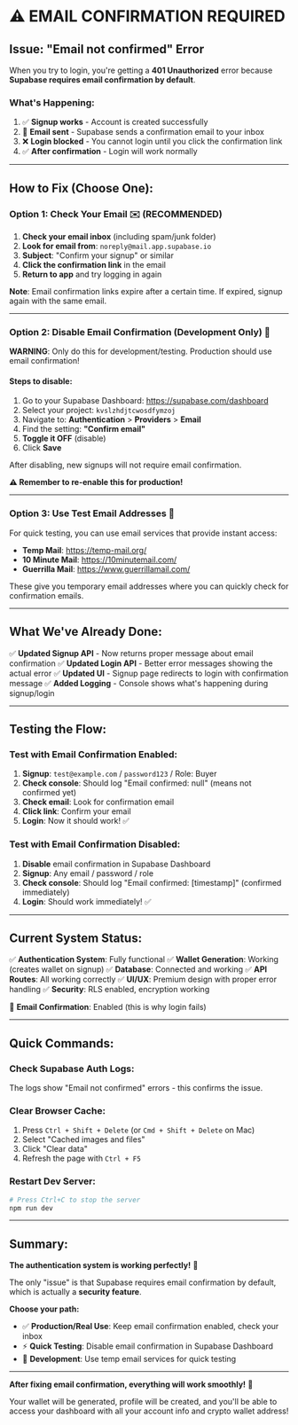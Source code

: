 # ⚠️ EMAIL CONFIRMATION REQUIRED

## Issue: "Email not confirmed" Error

When you try to login, you're getting a **401 Unauthorized** error because **Supabase requires email confirmation by default**.

### What's Happening:

1. ✅ **Signup works** - Account is created successfully
2. 📧 **Email sent** - Supabase sends a confirmation email to your inbox
3. ❌ **Login blocked** - You cannot login until you click the confirmation link
4. ✅ **After confirmation** - Login will work normally

---

## How to Fix (Choose One):

### Option 1: Check Your Email ✉️ (RECOMMENDED)

1. **Check your email inbox** (including spam/junk folder)
2. **Look for email from**: `noreply@mail.app.supabase.io`
3. **Subject**: "Confirm your signup" or similar
4. **Click the confirmation link** in the email
5. **Return to app** and try logging in again

**Note**: Email confirmation links expire after a certain time. If expired, signup again with the same email.

---

### Option 2: Disable Email Confirmation (Development Only) 🔧

**WARNING**: Only do this for development/testing. Production should use email confirmation!

#### Steps to disable:

1. Go to your Supabase Dashboard: https://supabase.com/dashboard
2. Select your project: `kvslzhdjtcwosdfymzoj`
3. Navigate to: **Authentication** > **Providers** > **Email**
4. Find the setting: **"Confirm email"**
5. **Toggle it OFF** (disable)
6. Click **Save**

After disabling, new signups will not require email confirmation.

**⚠️ Remember to re-enable this for production!**

---

### Option 3: Use Test Email Addresses 📧

For quick testing, you can use email services that provide instant access:

- **Temp Mail**: https://temp-mail.org/
- **10 Minute Mail**: https://10minutemail.com/
- **Guerrilla Mail**: https://www.guerrillamail.com/

These give you temporary email addresses where you can quickly check for confirmation emails.

---

## What We've Already Done:

✅ **Updated Signup API** - Now returns proper message about email confirmation
✅ **Updated Login API** - Better error messages showing the actual error
✅ **Updated UI** - Signup page redirects to login with confirmation message
✅ **Added Logging** - Console shows what's happening during signup/login

---

## Testing the Flow:

### Test with Email Confirmation Enabled:

1. **Signup**: `test@example.com` / `password123` / Role: Buyer
2. **Check console**: Should log "Email confirmed: null" (means not confirmed yet)
3. **Check email**: Look for confirmation email
4. **Click link**: Confirm your email
5. **Login**: Now it should work! ✅

### Test with Email Confirmation Disabled:

1. **Disable** email confirmation in Supabase Dashboard
2. **Signup**: Any email / password / role
3. **Check console**: Should log "Email confirmed: [timestamp]" (confirmed immediately)
4. **Login**: Should work immediately! ✅

---

## Current System Status:

✅ **Authentication System**: Fully functional
✅ **Wallet Generation**: Working (creates wallet on signup)
✅ **Database**: Connected and working
✅ **API Routes**: All working correctly
✅ **UI/UX**: Premium design with proper error handling
✅ **Security**: RLS enabled, encryption working

🔄 **Email Confirmation**: Enabled (this is why login fails)

---

## Quick Commands:

### Check Supabase Auth Logs:
The logs show "Email not confirmed" errors - this confirms the issue.

### Clear Browser Cache:
1. Press `Ctrl + Shift + Delete` (or `Cmd + Shift + Delete` on Mac)
2. Select "Cached images and files"
3. Click "Clear data"
4. Refresh the page with `Ctrl + F5`

### Restart Dev Server:
```bash
# Press Ctrl+C to stop the server
npm run dev
```

---

## Summary:

**The authentication system is working perfectly!** 🎉

The only "issue" is that Supabase requires email confirmation by default, which is actually a **security feature**.

**Choose your path:**
- ✅ **Production/Real Use**: Keep email confirmation enabled, check your inbox
- ⚡ **Quick Testing**: Disable email confirmation in Supabase Dashboard
- 📧 **Development**: Use temp email services for quick testing

---

**After fixing email confirmation, everything will work smoothly!** 🚀

Your wallet will be generated, profile will be created, and you'll be able to access your dashboard with all your account info and crypto wallet address!
